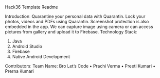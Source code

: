 Hack36 Template Readme
 
Introduction:
Quarantine your personal data with Quarantin. Lock your photos, videos and PDFs using Quarantin. Screenshot protection is also embedded in the app. We can capture image using camera or can access pictures from gallery and upload it to Firebase.
Technology Stack:
1.	Java
2.	Android Studio
3.	Firebase
4.	Native Android Development

Contributors:
Team Name: Bro Let’s Code
•	Prachi Verma
•	Preeti Kumari
•	Prerna Kumari


 



